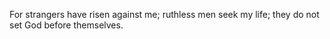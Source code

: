 For strangers have risen against me; ruthless men seek my life; they do not set God before themselves.
